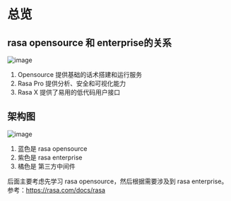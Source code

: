 # 总览
## rasa opensource 和 enterprise的关系
![image](https://github.com/codermartin/gmeek-blog/assets/11265278/d63775e2-fa23-4caf-a82f-b13d8583d9cb)
1. Opensource 提供基础的话术搭建和运行服务
2. Rasa Pro 提供分析、安全和可视化能力
3. Rasa X 提供了易用的低代码用户接口

## 架构图
![image](https://github.com/codermartin/gmeek-blog/assets/11265278/38093081-0598-4cf3-8a14-759735067080)
1. 蓝色是 rasa opensource
2. 紫色是 rasa enterprise
3. 橘色是 第三方中间件

后面主要考虑先学习 rasa opensource，然后根据需要涉及到 rasa enterprise。
参考：https://rasa.com/docs/rasa